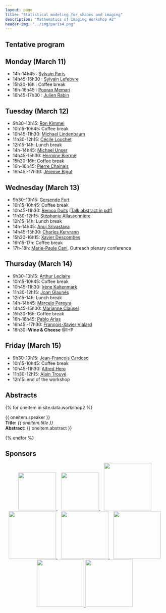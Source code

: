 ```yaml
---
layout: page
title: "Statistical modeling for shapes and imaging"
description: "Mathematics of Imaging Workshop #2"
header-img: "../img/paris4.png"
---
```


Tentative program
-------------

Monday (March 11)
-------------

- 14h-14h45 : [Sylvain Paris](https://people.csail.mit.edu/sparis/)
- 14h45-15h30 : [Sylvain Lefebvre](http://www.antexel.com/sylefeb/research/)
- 15h30-16h : Coffee break 
- 16h-16h45 : [Pooran Memari](http://www.lix.polytechnique.fr/~memari/)
- 16h45-17h30 : [Julien Rabin](https://sites.google.com/site/rabinjulien/)


Tuesday (March 12)
-------------
- 9h30-10h15: [Ron Kimmel](http://www.cs.technion.ac.il/~ron/) 
- 10h15-10h45: Coffee break 
- 10h45-11h30: [Michael Lindenbaum](http://www.cs.technion.ac.il/~mic/)
- 11h30-12h15: [Cécile Louchet](http://www.univ-orleans.fr/mapmo/membres/louchet/)
- 12h15-14h: Lunch break
- 14h-14h45: [Michael Unser](http://bigwww.epfl.ch/unser/)
- 14h45-15h30: [Hermine Biermé](http://www-math.sp2mi.univ-poitiers.fr/%7Ehbierme/)
- 15h30-16h: Coffee break 
- 16h-16h45: [Pierre Chainais](http://pierrechainais.ec-lille.fr)
- 16h45 -17h30: [Jérémie Bigot](https://sites.google.com/site/webpagejbigot/)

Wednesday (March 13)
-------------
- 9h30-10h15: [Gersende Fort](https://www.math.univ-toulouse.fr/~gfort/)
- 10h15-10h45: Coffee break 
- 10h45-11h30: [Remco Duits](http://bmia.bmt.tue.nl/people/RDuits/) [[Talk abstract in pdf](./abstracts/abstractIHPworkshop2.pdf)]
- 11h30-12h15: [Stéphanie Allassonnière](https://sites.google.com/site/stephanieallassonniere/)
- 12h15-14h: Lunch break
- 14h-14h45: [Anuj Srivastava](https://ani.stat.fsu.edu/~anuj/)
- 14h45-15h30: [Charles Kervrann](http://www.irisa.fr/vista/Equipe/People/Charles.Kervrann.english.html)
- 15h30-16h15: [Xavier Descombes](https://www-sop.inria.fr/members/Xavier.Descombes/)
- 16h15-17h: Coffee break 
- 17h-18h: [Marie-Paule Cani](https://www.lix.polytechnique.fr/stream/members/marie-paule-cani/), Outreach plenary conference 

Thursday (March 14)
--------------
- 9h30-10h15: [Arthur Leclaire](https://www.math.u-bordeaux.fr/~aleclaire/)
- 10h15-10h45: Coffee break 
- 10h45-11h30: [Irène Kaltenmark](https://sites.google.com/site/irenekaltenmark/)
- 11h30-12h15: [Joan Glaunés](http://www.mi.parisdescartes.fr/~glaunes/)
- 12h15-14h: Lunch break
- 14h-14h45: [Marcelo Pereyra](http://www.macs.hw.ac.uk/~mp71/) 
- 14h45-15h30: [Marianne Clausel](https://sites.google.com/site/marianneclausel/)
- 15h30-16h: Coffee break 
- 16h-16h45: [Pablo Arias](http://gpi.upf.edu/profile/211)
- 16h45 -17h30: [François-Xavier Vialard](https://www.ceremade.dauphine.fr/%7Evialard/)
- 18h30: **Wine & Cheese** @IHP

Friday (March 15)
--------------
- 9h30-10h15: [Jean-Francois Cardoso]()
- 10h15-10h45: Coffee break 
- 10h45-11h30: [Alfred Hero](https://hero.engin.umich.edu) 
- 11h30-12h15: [Alain Trouvé](http://atrouve.perso.math.cnrs.fr)
- 12h15: end of the workshop


Abstracts
--------

{% for oneitem in site.data.workshop2 %}
<p>
  {{ oneitem.speaker }}<br/>
  <b>Title:</b> <i>{{ oneitem.title }}</i><br/>
  <b>Abstract:</b> {{ oneitem.abstract }}
</p>
{% endfor %}



Sponsors
-----

<p align="center">

<a href="http://www.ihp.fr">
<img width="120" src="../../img/logo-ihp.jpg"/>
</a>&nbsp;&nbsp;

<a href="http://www.cnrs.fr/">
<img width="120" src="../../img/logo-cnrs.png"/>
</a>&nbsp;&nbsp;

<a href="http://www.u-psud.fr/fr/index.html">
<img width="150" src="../../img/logo-paris-sud.png"/>
</a>

<br/>

<a href="https://www.sciencesmaths-paris.fr/">
<img width="150" src="../../img/logo-fsmp.png"/>
</a>&nbsp;&nbsp;

<a href="http://www.upmc.fr/">
<img width="150" src="../../img/logo-upmc.png"/>
</a>&nbsp;&nbsp;

<a href="https://www.cimpa.info/">
<img width="150" src="../../img/logo-cimpa.png"/>
</a>

<br/>

<a href="http://gdr-mia.math.cnrs.fr/">
<img width="150" src="../../img/logo-mia.png"/>
</a>

<a href="http://www.gpeyre.com/noria/">
<img width="150" src="../../img/logo-erc.jpg"/>
</a>


</p>
